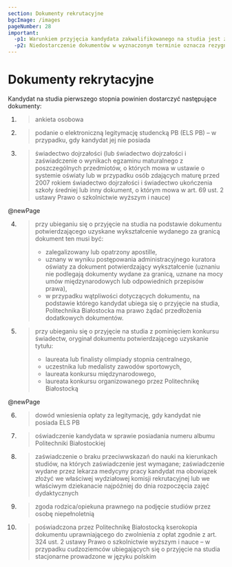 ```yaml
---
section: Dokumenty rekrutacyjne
bgcImage: /images
pageNumber: 28
important:
  -p1: Warunkiem przyjęcia kandydata zakwalifikowanego na studia jest złożenie kompletu dokumentów w terminie podanym w harmonogramie rekrutacji.
  -p2: Niedostarczenie dokumentów w wyznaczonym terminie oznacza rezygnację z podjęcia studiów.
---
```


# Dokumenty rekrytacyjne

Kandydat na studia pierwszego stopnia powinien dostarczyć następujące dokumenty:

1. > ankieta osobowa
2. > podanie o elektroniczną legitymację studencką PB (ELS PB) – w przypadku, gdy kandydat jej nie posiada
3. > świadectwo dojrzałości (lub świadectwo dojrzałości i zaświadczenie o wynikach egzaminu maturalnego z poszczególnych przedmiotów, o których mowa w ustawie o systemie oświaty lub w przypadku osób zdających maturę przed 2007 rokiem świadectwo dojrzałości i świadectwo ukończenia szkoły średniej lub inny dokument, o którym mowa w art. 69 ust. 2 ustawy Prawo o szkolnictwie wyższym i nauce)

@newPage

4. > przy ubieganiu się o przyjęcie na studia na podstawie dokumentu potwierdzającego uzyskane wykształcenie wydanego za granicą dokument ten musi być:
   >
   > - zalegalizowany lub opatrzony apostille,
   > - uznany w wyniku postępowania administracyjnego kuratora oświaty za dokument potwierdzający wykształcenie (uznaniu nie podlegają dokumenty wydane za granicą, uznane na mocy umów międzynarodowych lub odpowiednich przepisów prawa),
   > - w przypadku wątpliwości dotyczących dokumentu, na podstawie którego kandydat ubiega się o przyjęcie na studia, Politechnika Białostocka ma prawo żądać przedłożenia dodatkowych dokumentów.
5. > przy ubieganiu się o przyjęcie na studia z pominięciem konkursu świadectw, oryginał dokumentu potwierdzającego uzyskanie tytułu:
   >
   > - laureata lub finalisty olimpiady stopnia centralnego,
   > - uczestnika lub medalisty zawodów sportowych,
   > - laureata konkursu międzynarodowego,
   > - laureata konkursu organizowanego przez Politechnikę Białostocką

@newPage

6. > dowód wniesienia opłaty za legitymację, gdy kandydat nie posiada ELS PB
7. > oświadczenie kandydata w sprawie posiadania numeru albumu Politechniki Białostockiej
8. > zaświadczenie o braku przeciwwskazań do nauki na kierunkach studiów, na których zaświadczenie jest wymagane; zaświadczenie wydane przez lekarza medycyny pracy kandydat ma obowiązek złożyć we właściwej wydziałowej komisji rekrutacyjnej lub we właściwym dziekanacie najpóźniej do dnia rozpoczęcia zajęć dydaktycznych
9. > zgoda rodzica/opiekuna prawnego na podjęcie studiów przez osobę niepełnoletnią
10. > poświadczona przez Politechnikę Białostocką kserokopia dokumentu uprawniającego do zwolnienia z opłat zgodnie z art. 324 ust. 2 ustawy Prawo o szkolnictwie wyższym i nauce – w przypadku cudzoziemców ubiegających się o przyjęcie na studia stacjonarne prowadzone w języku polskim
